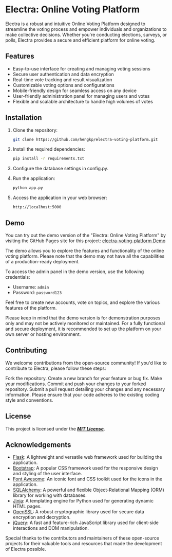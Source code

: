# Electra: Online Voting Platform

Electra is a robust and intuitive Online Voting Platform designed to streamline the voting process and empower individuals and organizations to make collective decisions. Whether you're conducting elections, surveys, or polls, Electra provides a secure and efficient platform for online voting.

## Features

- Easy-to-use interface for creating and managing voting sessions
- Secure user authentication and data encryption
- Real-time vote tracking and result visualization
- Customizable voting options and configurations
- Mobile-friendly design for seamless access on any device
- User-friendly administration panel for managing users and votes
- Flexible and scalable architecture to handle high volumes of votes

## Installation

1. Clone the repository:

   ```bash
   git clone https://github.com/hengkp/electra-voting-platform.git
   ```

2. Install the required dependencies:
   ```bash
   pip install -r requirements.txt
   ```
3. Configure the database settings in config.py.
4. Run the application:
   ```bash
   python app.py
   ```
5. Access the application in your web browser:
   ```
   http://localhost:5000
   ```

## Demo

You can try out the demo version of the "Electra: Online Voting Platform" by visiting the GitHub Pages site for this project: [electra-voting-platform Demo](https://hengkp.github.io/electra-voting-platform/)

The demo allows you to explore the features and functionality of the online voting platform. Please note that the demo may not have all the capabilities of a production-ready deployment.

To access the admin panel in the demo version, use the following credentials:

- Username: `admin`
- Password: `password123`

Feel free to create new accounts, vote on topics, and explore the various features of the platform.

Please keep in mind that the demo version is for demonstration purposes only and may not be actively monitored or maintained. For a fully functional and secure deployment, it is recommended to set up the platform on your own server or hosting environment.


## Contributing

We welcome contributions from the open-source community! If you'd like to contribute to Electra, please follow these steps:

Fork the repository.
Create a new branch for your feature or bug fix.
Make your modifications.
Commit and push your changes to your forked repository.
Submit a pull request detailing your changes and any necessary information.
Please ensure that your code adheres to the existing coding style and conventions.

## License

This project is licensed under the **[_MIT License_](https://opensource.org/licenses/MIT)**.

## Acknowledgements

- [Flask](https://flask.palletsprojects.com/): A lightweight and versatile web framework used for building the application.
- [Bootstrap](https://getbootstrap.com/): A popular CSS framework used for the responsive design and styling of the user interface.
- [Font Awesome](https://fontawesome.com/): An iconic font and CSS toolkit used for the icons in the application.
- [SQLAlchemy](https://www.sqlalchemy.org/): A powerful and flexible Object-Relational Mapping (ORM) library for working with databases.
- [Jinja](https://jinja.palletsprojects.com/): A templating engine for Python used for generating dynamic HTML pages.
- [OpenSSL](https://www.openssl.org/): A robust cryptographic library used for secure data encryption and decryption.
- [jQuery](https://jquery.com/): A fast and feature-rich JavaScript library used for client-side interactions and DOM manipulation.

Special thanks to the contributors and maintainers of these open-source projects for their valuable tools and resources that made the development of Electra possible.

